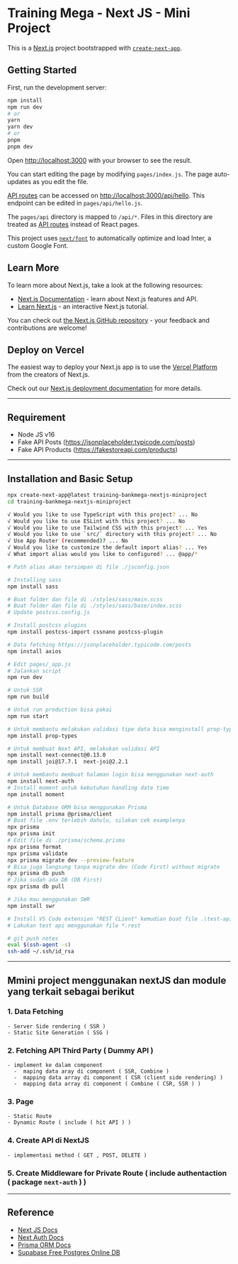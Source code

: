 # Training Mega - Next JS - Mini Project

This is a [Next.js](https://nextjs.org/) project bootstrapped with [`create-next-app`](https://github.com/vercel/next.js/tree/canary/packages/create-next-app).

## Getting Started

First, run the development server:

```bash
npm install
npm run dev
# or
yarn
yarn dev
# or
pnpm
pnpm dev
```

Open [http://localhost:3000](http://localhost:3000) with your browser to see the result.

You can start editing the page by modifying `pages/index.js`. The page auto-updates as you edit the file.

[API routes](https://nextjs.org/docs/api-routes/introduction) can be accessed on [http://localhost:3000/api/hello](http://localhost:3000/api/hello). This endpoint can be edited in `pages/api/hello.js`.

The `pages/api` directory is mapped to `/api/*`. Files in this directory are treated as [API routes](https://nextjs.org/docs/api-routes/introduction) instead of React pages.

This project uses [`next/font`](https://nextjs.org/docs/basic-features/font-optimization) to automatically optimize and load Inter, a custom Google Font.

## Learn More

To learn more about Next.js, take a look at the following resources:

- [Next.js Documentation](https://nextjs.org/docs) - learn about Next.js features and API.
- [Learn Next.js](https://nextjs.org/learn) - an interactive Next.js tutorial.

You can check out [the Next.js GitHub repository](https://github.com/vercel/next.js/) - your feedback and contributions are welcome!

## Deploy on Vercel

The easiest way to deploy your Next.js app is to use the [Vercel Platform](https://vercel.com/new?utm_medium=default-template&filter=next.js&utm_source=create-next-app&utm_campaign=create-next-app-readme) from the creators of Next.js.

Check out our [Next.js deployment documentation](https://nextjs.org/docs/deployment) for more details.

---

## Requirement

- Node JS v16
- Fake API Posts (<https://jsonplaceholder.typicode.com/posts>)
- Fake API Products (<https://fakestoreapi.com/products>)

---

## Installation and Basic Setup

```sh
npx create-next-app@latest training-bankmega-nextjs-miniproject
cd training-bankmega-nextjs-miniproject

√ Would you like to use TypeScript with this project? ... No
√ Would you like to use ESLint with this project? ... No
√ Would you like to use Tailwind CSS with this project? ... Yes
√ Would you like to use `src/` directory with this project? ... No
√ Use App Router (recommended)? ... No
√ Would you like to customize the default import alias? ... Yes
√ What import alias would you like to configured? ... @app/*

# Path alias akan tersimpan di file ./jsconfig.json

# Installing sass
npm install sass

# Buat folder dan file di ./styles/sass/main.scss
# Buat folder dan file di ./styles/sass/base/index.scss
# Update postcss.config.js

# Install postcss plugins
npm install postcss-import cssnano postcss-plugin

# Data fetching https://jsonplaceholder.typicode.com/posts
npm install axios

# Edit pages/_app.js
# Jalankan script
npm run dev

# Untuk SSR
npm run build

# Untuk run production bisa pakai
npm run start

# Untuk membantu melakukan validasi tipe data bisa menginstall prop-types
npm install prop-types

# Untuk membuat Next API, melakukan validasi API
npm install next-connect@0.13.0
npm install joi@17.7.1  next-joi@2.2.1

# Untuk membantu membuat halaman login bisa menggunakan next-auth
npm install next-auth
# Install moment untuk kebutuhan handling date time
npm install moment

# Untuk Database ORM bisa menggunakan Prisma
npm install prisma @prisma/client
# Buat file .env terlebih dahulu, silakan cek examplenya
npx prisma
npx prisma init
# Edit file di ./prisma/schema.prisma
npx prisma format
npx prisma validate
npx prisma migrate dev --preview-feature
# Bisa juga langsung tanpa migrate dev (Code First) without migrate
npx prisma db push
# Jika sudah ada DB (DB First)
npx prisma db pull

# Jika mau menggunakan SWR
npm install swr

# Install VS Code extension "REST CLient" kemudian buat file .\test-api.rest
# Lakukan test api menggunakan file *.rest

# git push notes
eval $(ssh-agent -s)
ssh-add ~/.ssh/id_rsa
```

---

## Mmini project menggunakan nextJS dan module yang terkait sebagai berikut

### 1. Data Fetching

```text
- Server Side rendering ( SSR )
- Static Site Generation ( SSG )
```

### 2. Fetching API Third Party ( Dummy API )

```text
- implement ke dalam component
  -  maping data aray di component ( SSR, Combine )
  -  mapping data array di component ( CSR (client side rendering) )
  -  mapping data array di component ( Combine ( CSR, SSR ) )
```

### 3. Page

```text
- Static Route
- Dynamic Route ( include ( hit API ) )
```

### 4. Create API di NextJS

```text
- implementasi method ( GET , POST, DELETE )
```

### 5. Create Middleware for Private Route ( include authentaction ( package `next-auth` ) )

---

## Reference

- [Next JS Docs](https://nextjs.org/docs)
- [Next Auth Docs](https://next-auth.js.org/getting-started/introduction)
- [Prisma ORM Docs](https://www.prisma.io/docs)
- [Supabase Free Postgres Online DB](https://supabase.com/)
